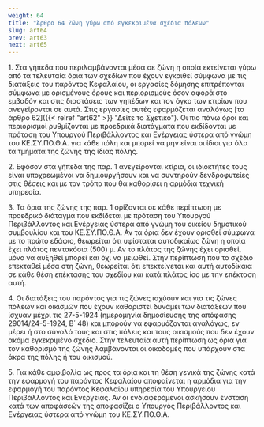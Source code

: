 ```yaml
---
weight: 64
title: "Άρθρο 64 Ζώνη γύρω από εγκεκριμένα σχέδια πόλεων"
slug: art64
prev: art63
next: art65
---
```


1\. Στα γήπεδα που περιλαμβάνονται μέσα σε ζώνη η οποία εκτείνεται γύρω από τα τελευταία όρια των σχεδίων που έχουν εγκριθεί σύμφωνα με τις διατάξεις του παρόντος Κεφαλαίου, οι εργασίες δόμησης επιτρέπονται σύμφωνα με ορισμένους όρους και περιορισμούς όσον αφορά στο εμβαδόν και στις διαστάσεις των γηπέδων και τον όγκο των κτιρίων που ανεγείρονται σε αυτά. Στις εργασίες αυτές εφαρμόζεται αναλόγως [το άρθρο 62]({{< relref "art62" >}} "Δείτε το Σχετικό"). Οι πιο πάνω όροι και περιορισμοί ρυθμίζονται με προεδρικά διατάγματα που εκδίδονται με πρόταση του Υπουργού Περιβάλλοντος και Ενέργειας ύστερα από γνώμη του ΚΕ.ΣΥ.ΠΟ.Θ.Α. για κάθε πόλη και μπορεί να μην είναι οι ίδιοι για όλα τα τμήματα της ζώνης της ίδιας πόλης.

2\. Εφόσον στα γήπεδα της παρ. 1 ανεγείρονται κτίρια, οι ιδιοκτήτες τους είναι υποχρεωμένοι να δημιουργήσουν και να συντηρούν δενδροφυτείες στις θέσεις και με τον τρόπο που θα καθορίσει η αρμόδια τεχνική υπηρεσία.

3\. Τα όρια της ζώνης της παρ. 1 ορίζονται σε κάθε περίπτωση με προεδρικό διάταγμα που εκδίδεται με πρόταση του Υπουργού Περιβάλλοντος και Ενέργειας ύστερα από γνώμη του οικείου δημοτικού συμβουλίου και του ΚΕ.ΣΥ.ΠΟ.Θ.Α. Αν τα όρια δεν έχουν ορισθεί σύμφωνα με το πρώτο εδάφιο, θεωρείται ότι υφίσταται αυτοδικαίως ζώνη η οποία έχει πλάτος πεντακόσια (500) μ. Αν το πλάτος της ζώνης έχει ορισθεί, μόνο να αυξηθεί μπορεί και όχι να μειωθεί. Στην περίπτωση που το σχέδιο επεκταθεί μέσα στη ζώνη, θεωρείται ότι επεκτείνεται και αυτή αυτοδίκαια σε κάθε θέση επέκτασης του σχεδίου και κατά πλάτος ίσο με την επέκταση αυτή.

4\. Οι διατάξεις του παρόντος για τις ζώνες ισχύουν και για τις ζώνες πόλεων και οικισμών που έχουν καθοριστεί δυνάμει των διατάξεων που ίσχυαν μέχρι τις 27-5-1924 (ημερομηνία δημοσίευσης της απόφασης 29014/24-5-1924, Β΄ 48) και μπορούν να εφαρμόζονται αναλόγως, εν μέρει ή στο σύνολό τους και στις πόλεις και τους οικισμούς που δεν έχουν ακόμα εγκεκριμένο σχέδιο. Στην τελευταία αυτή περίπτωση ως όρια για τον καθορισμό της ζώνης λαμβάνονται οι οικοδομές που υπάρχουν στα άκρα της πόλης ή του οικισμού.

5\. Για κάθε αμφιβολία ως προς τα όρια και τη θέση γενικά της ζώνης κατά την εφαρμογή του παρόντος Κεφαλαίου αποφαίνεται η αρμόδια για την εφαρμογή του παρόντος Κεφαλαίου υπηρεσία του Υπουργείου Περιβάλλοντος και Ενέργειας. Αν οι ενδιαφερόμενοι ασκήσουν ένσταση κατά των αποφάσεών της αποφασίζει ο Υπουργός Περιβάλλοντος και Ενέργειας ύστερα από γνώμη του ΚΕ.ΣΥ.ΠΟ.Θ.Α.


